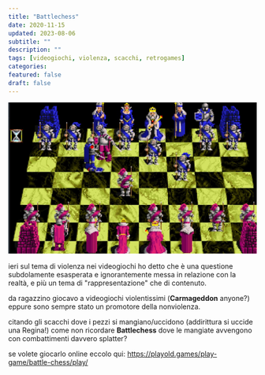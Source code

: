 ```yaml
---
title: "Battlechess"
date: 2020-11-15
updated: 2023-08-06
subtitle: ""
description: ""
tags: [videogiochi, violenza, scacchi, retrogames]
categories:
featured: false
draft: false
---
```

![](../../../assets/img/post/2020/battelchess_featured.jpg)

ieri sul tema di violenza nei videogiochi ho detto che è una questione subdolamente esasperata e ignorantemente messa in relazione con la realtà, e più un tema di "rappresentazione" che di contenuto.

da ragazzino giocavo a videogiochi violentissimi (**Carmageddon** anyone?) eppure sono sempre stato un promotore della nonviolenza.

citando gli scacchi dove i pezzi si mangiano/uccidono (addirittura si uccide una Regina!) come non ricordare **Battlechess** dove le mangiate avvengono con combattimenti davvero splatter?

se volete giocarlo online eccolo qui: <https://playold.games/play-game/battle-chess/play/>


